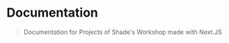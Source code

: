 # Documentation 
> Documentation for Projects of Shade's Workshop made with Next.JS                      